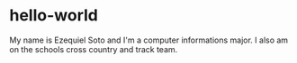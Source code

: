 # hello-world
My name is Ezequiel Soto and I'm a computer informations major. I also am on the schools cross country and track team.
